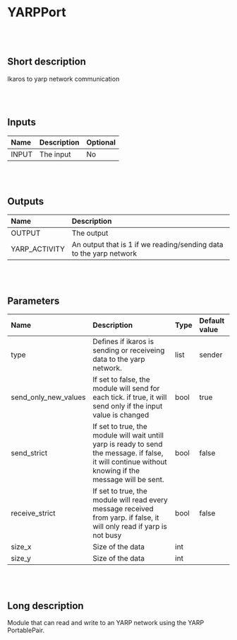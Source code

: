 # YARPPort


<br><br>
## Short description

Ikaros to yarp network communication

<br><br>

## Inputs

|Name|Description|Optional|
|:----|:-----------|:-------|
|INPUT|The input|No|

<br><br>

## Outputs

|Name|Description|
|:----|:-----------|
|OUTPUT|The output|
|YARP_ACTIVITY|An output that is 1 if we reading/sending data to the yarp network|

<br><br>

## Parameters

|Name|Description|Type|Default value|
|:----|:-----------|:----|:-------------|
|type|Defines if ikaros is sending or receiveing data to the yarp network.|list|sender|
|send_only_new_values|If set to false, the module will send for each tick. if true, it will send only if the input value is changed|bool|true|
|send_strict|If set to true, the module will wait untill yarp is ready to send the message. if false, it will continue without knowing if the message will be sent.|bool|false|
|receive_strict|If set to true, the module will read every message received from yarp. if false, it will only read if yarp is not busy|bool|false|
|size_x|Size of the data|int||
|size_y|Size of the data|int||

<br><br>
## Long description
Module that can read and write to an YARP network using the YARP PortablePair.